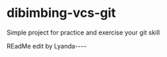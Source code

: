 # dibimbing-vcs-git
Simple project for practice and exercise your git skill

REadMe edit by Lyanda----
